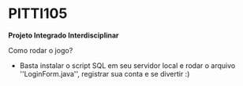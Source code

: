 # PITTI105
**Projeto Integrado Interdisciplinar**

Como rodar o jogo?

- Basta instalar o script SQL em seu servidor local e rodar o arquivo ''LoginForm.java'', registrar sua conta e se divertir :)
